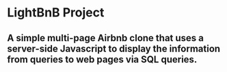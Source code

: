 # LightBnB Project
## A simple multi-page Airbnb clone that uses a server-side Javascript to display the information from queries to web pages via SQL queries.